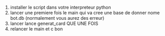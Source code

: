 1) installer le script dans votre interpreteur python
2) lancer une premiere fois le main qui va cree une base de donner nome bot.db (normalement vous aurez des erreur)
3) lancer lance generat_card QUE UNE FOIS
4) relancer le main et c bon 
